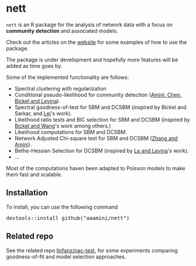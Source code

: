 # nett 

`nett` is an R package for the analysis of network data with a focus on **community detection** and associated models.

Check out the articles on the [website](https://aaamini.github.io/nett) for some examples of how to use the package.

The package is under development and hopefully more features will be added as time goes by.

Some of the implemented functionality are follows:
- Spectral clustering with regularization
- Conditional pseudo-likelihood for community detection ([Amini, Chen, Bickel and Levina](https://projecteuclid.org/euclid.aos/1382547514)).
- Spectral goodness-of-test for SBM and DCSBM (inspired by Bickel and Sarkar, and [Lei](https://projecteuclid.org/euclid.aos/1452004791)'s work). 
- Likelihood ratio tests and BIC selection for SBM and DCSBM (inspired by [Bickel and Wang](https://projecteuclid.org/euclid.aos/1494921948)'s work among others.)
- Likelihood computations for SBM and DCSBM.
- Network Adjusted Chi-square test for SBM and DCSBM ([Zhang and Amini](https://arxiv.org/abs/2012.15047)).
- Bethe-Hessian Selection for DCSBM (inspired by [Le and Levina](https://arxiv.org/abs/1507.00827)'s work).
- ...

Most of the computations haven been adapted to Poisson models to make them fast and scalable. 


## Installation
To install, you can use the following command

<pre>
devtools::install_github("aaamini/nett")
</pre>

## Related repo
See the related repo [linfanz/nac-test](https://github.com/linfanz/nac-test), for some experiments comparing goodness-of-fit and model selection approaches.
